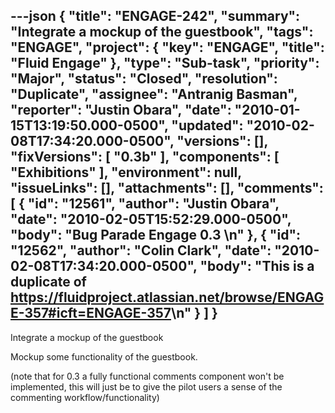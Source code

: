 ---json
{
  "title": "ENGAGE-242",
  "summary": "Integrate a mockup of the guestbook",
  "tags": "ENGAGE",
  "project": {
    "key": "ENGAGE",
    "title": "Fluid Engage"
  },
  "type": "Sub-task",
  "priority": "Major",
  "status": "Closed",
  "resolution": "Duplicate",
  "assignee": "Antranig Basman",
  "reporter": "Justin Obara",
  "date": "2010-01-15T13:19:50.000-0500",
  "updated": "2010-02-08T17:34:20.000-0500",
  "versions": [],
  "fixVersions": [
    "0.3b"
  ],
  "components": [
    "Exhibitions"
  ],
  "environment": null,
  "issueLinks": [],
  "attachments": [],
  "comments": [
    {
      "id": "12561",
      "author": "Justin Obara",
      "date": "2010-02-05T15:52:29.000-0500",
      "body": "Bug Parade Engage 0.3&#x20;\n"
    },
    {
      "id": "12562",
      "author": "Colin Clark",
      "date": "2010-02-08T17:34:20.000-0500",
      "body": "This is a duplicate of <https://fluidproject.atlassian.net/browse/ENGAGE-357#icft=ENGAGE-357>\n"
    }
  ]
}
---
Integrate a mockup of the guestbook

Mockup some functionality of the guestbook.

(note that for 0.3 a fully functional comments component won't be implemented, this will just be to give the pilot users a sense of the commenting workflow/functionality)

        